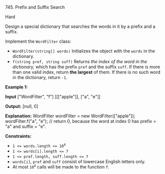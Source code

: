 745\. Prefix and Suffix Search

Hard

Design a special dictionary that searches the words in it by a prefix and a suffix.

Implement the `WordFilter` class:

*   `WordFilter(string[] words)` Initializes the object with the `words` in the dictionary.
*   `f(string pref, string suff)` Returns _the index of the word in the dictionary,_ which has the prefix `pref` and the suffix `suff`. If there is more than one valid index, return **the largest** of them. If there is no such word in the dictionary, return `-1`.

**Example 1:**

**Input** ["WordFilter", "f"] [[["apple"]], ["a", "e"]]

**Output:** [null, 0]

**Explanation:** WordFilter wordFilter = new WordFilter(["apple"]); wordFilter.f("a", "e"); // return 0, because the word at index 0 has prefix = "a" and suffix = "e".

**Constraints:**

*   <code>1 <= words.length <= 10<sup>4</sup></code>
*   `1 <= words[i].length <= 7`
*   `1 <= pref.length, suff.length <= 7`
*   `words[i]`, `pref` and `suff` consist of lowercase English letters only.
*   At most <code>10<sup>4</sup></code> calls will be made to the function `f`.